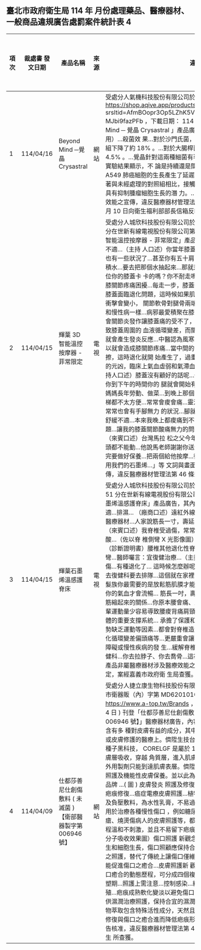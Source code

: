 ## 臺北市政府衛生局 114 年 月份處理藥品、醫療器材、一般商品違規廣告處罰案件統計表 4

|   項次 | 裁處書 發文日期   | 產品名稱                                                      | 來源   | 違規情節                                                                                                                                                                                                                                                                                                                                                                                                                                                                                                                                                                                                                                                                                                                                                                                                                                                                                                                                                                                                                                                                                                                                                                                                                                                                                                                                                                                                                                                                                                                                                                                                                                                                                                                                                                                                                                                                            | 處分商號 名稱                | 罰鍰金額 ( 元 )   | 罰則註記                       | 排名   |
|--------|-------------------|---------------------------------------------------------------|--------|-------------------------------------------------------------------------------------------------------------------------------------------------------------------------------------------------------------------------------------------------------------------------------------------------------------------------------------------------------------------------------------------------------------------------------------------------------------------------------------------------------------------------------------------------------------------------------------------------------------------------------------------------------------------------------------------------------------------------------------------------------------------------------------------------------------------------------------------------------------------------------------------------------------------------------------------------------------------------------------------------------------------------------------------------------------------------------------------------------------------------------------------------------------------------------------------------------------------------------------------------------------------------------------------------------------------------------------------------------------------------------------------------------------------------------------------------------------------------------------------------------------------------------------------------------------------------------------------------------------------------------------------------------------------------------------------------------------------------------------------------------------------------------------------------------------------------------------------------------------------------------------|------------------------------|-------------------|--------------------------------|--------|
|      1 | 114/04/16         | Beyond Mind ─覺晶 Crysastral                                  | 網站   | 受處分人氣機科技股份有限公司於官網（網址： https://shop.aqive.app/products/beyond-mind- crysastral?srsltid=AfmBOopr3Op5LZhK5VOLsDOguQN0oz3OnY4_6hfwOY1p-MJbi9fazPFb ，下載日期： 114 年 3 月 10 、 20 日）刊登「 Beyond Mind ─ 覺晶 Crysastral 」產品廣告，其內容宣稱：「…（手握或貼膚使用）…殺菌效 果…對於沙門氏菌，當放在覺晶旁邊時，其生長量相比對照組下降了約 18% 。…對於大腸桿菌，在相同的條件 下，生長量下降了約 4.5% 。…覺晶針對這兩種細菌有著殺菌的效果。…腫瘤生長延遲效果…實驗結果顯示，不 論是持續還是間歇性地將培養皿放在覺晶上，都對 A549 肺癌細胞的生長產生了延遲效果，延遲率達到了 20% 。 …這意味著與未經處理的對照組相比，接觸覺晶的細胞生長速度減慢了，表明覺晶具有抑制腫瘤細胞生長的潛 力。…」等文詞，產品非屬醫療器材涉及醫療效能之宣傳，違反醫療器材管理法第 46 條規定，案經民眾於 114 年 3 月 10 日向衛生福利部部長信箱反映。                                                                                                                                                                                                                                                                                                                                                                                                                                                                                                                                                                                                                                                                                                                                                                                                                                                                                                                                                                                                                                   | 氣機科技股份 有限公司        | 600,000           | 醫療器材管理 法第 46 條        | 1      |
|      2 | 114/04/15         | 輝葉 3D 智能溫控按摩器 - 菲常限定                             | 電視   | 受處分人城欣科技股份有限公司於 113 年 12 月 27 日 8 時 20 分至 41 分在世新有線電視股份有限公司第 46 頻道 MOMO1 台宣播「輝葉 3D 智能溫控按摩器 - 菲常限定」產品廣告，其內容宣稱：「…（字幕）舒緩不適…（主持 人口述）你當年膝蓋開始都有問題了…現在連我自己膝蓋都也有一些狀況了…甚至你有五十肩的你也可以配合 用…很多長輩們膝蓋會積水…要去把那個水抽起來…那就是你裡面長期發炎…他的循環不好…各位你的膝蓋卡 卡的嗎？你不耐走嗎？…（字幕）關節卡卡不耐走？…飽受膝關節疼痛困擾…每走一步，膝蓋都承受巨大壓力 ，加上日常磨損，也讓膝蓋面臨退化問題，這時候如果肌肉和韌帶的強度變弱，膝半月板吸收的衝擊會變小， 關節軟骨對腿骨兩端的保護力也會跟著減弱…膝關節毛病就和慢性病一樣…病邪最愛積聚在膝蓋！舒緩腫脹痠 痛就靠熱敷…嚴重時就會關節炎發作讓膝蓋痛的受不了，這是因為當氣溫下降會使血管收縮，導致膝蓋周圍的 血液循環變差，而關節組織如果長期暴露於濕冷的狀態，就會產生發炎反應…中醫認為風寒濕等病邪最容易在 膝蓋關節處聚集，所以就會造成膝關節疼痛…當中間的滑液囊缺乏緩衝導致骨頭之間不斷摩擦，這時退化就開 始產生了，過重的體重與循環不佳導致膝蓋提前退化的元凶，臨床上氣血虛弱和氣滯血瘀等循環不良的體質， 常會加重…（主持人口述）膝蓋沒有顧好的話呢…你很多的問題就會積聚在你膝蓋上面…你到下午的時間你的 腿就會開始有腫脹的問題…好像循環不夠好的…很多媽媽長年勞動、做菜…到晚上那個五十肩真的很不舒服… （影片）上下樓梯都不太方便…常常會痠會痛…靈活關節…走路的時候有時候還會跌倒…常常也會有手腳無力 的狀況…腳就更沒力手也越來越痠痛…手也舉不高…舒緩不適…本來我晚上都痠痛到不能睡…原來是自己關節 太緊繃出了問題…讓我的膝蓋關節酸痛無力的問題…（主持人口述）當你膝蓋不舒服…（來賓口述）台灣馬拉 松之父今年五月他中風了…手指頭都不能動，腳趾頭都不能動…他說馬老師謝謝你送輝葉的 3D 智能按摩器給 他…每天復健完要做好保養…把兩個給他按摩…復健過程更順利…中風完循環比較差…用我們的石墨烯…」等 文詞與畫面，產品非屬醫療器材涉及醫療效能之宣傳，違反醫療器材管理法第 46 條規定，案經嘉義市政府衛生 | 城欣科技股份 有限公司        | 600,000           | 醫療器材管理 法第 46 條        | 1      |
|      3 | 114/04/15         | 輝葉石墨烯溫感護脊床                                          | 電視   | 受處分人城欣科技股份有限公司於 113 年 11 月 20 日 14 時 34 分至 51 分在世新有線電視股份有限公司第 36 頻道 MOMO2 台宣播「輝葉石墨烯溫感護脊床」產品廣告，其內容宣稱：「…（字幕）徹底消除筋膜不適…排濕… （廠商口述）遠紅外線超過 0.8 事實上能夠申請醫材…第一級醫療器材…人家說筋長一寸，壽延十年…你老倒 勼，就是你的筋萎縮了…（來賓口述）我脊椎受過傷，常常會痠痛…坐在位置上平常三五分鐘就酸…（佐以脊 椎側彎 X 光影像圖）…鬆開腰頸椎間隙不再壓迫到神經…（診斷證明書）腰椎其他退化性脊椎炎伴有坐骨神經 病變…腰椎脊椎側彎…醫師囑言：宜復健治療…（主持人口述）脊椎、脖子出問題，有受過傷…有種退化了… 這時候怎麼辦呢…透過溫和拉筋的方式…這個真的比你去復健科要去排隊…這個就在家裡面好像幫你做一些復 健動作的感覺…銀髮族你最需要的是放鬆筋肌膜才能夠延年益壽…常拉筋至少長壽 10 年，你的氣血才會流暢… 筋長一吋，壽延十年，這些代謝低下、慢性病都因為筋縮起來的關係…你原本腰會痛、肩頸僵硬，現在都不會 了…（字幕）長輩運動量少容易導致腰痠背痛肩頸僵硬嗎…復健神器…（影片）脊椎是人體的重要支撐系統… 承擔了保護和調節人體的重要職責…長時間的不良姿勢缺乏運動等因素…都會對脊椎造成傷害…引起肩頸痠痛 背腰不適關節退化循環變差偏頭痛等…更嚴重會讓脊椎受到擠壓變形…影響身體導致行動障礙或慢性疾病的發 生…緩解脊椎勞損…（主持人口述）很多人常常去復健科…你去拉脖子、你去喬骨…這裡面動作通通都有…」 等文詞與畫面，產品非屬醫療器材涉及醫療效能之宣傳，違反醫療器材管理法第 46 條規定，案經嘉義市政府衛 生局查獲。                                                                                                                                                                                                                                                                                                                                                                                                                                                                                    | 城欣科技股份 有限公司        | 600,000           | 醫療器材管理 法第 46 條        | 1      |
|      4 | 114/04/09         | 仕都莎善尼仕創傷敷料 ( 未 滅菌 ) 【衛部醫器製字第 006946 號】 | 網站   | 受處分人捷立康生物科技股份有限公司（販賣業醫療器材商許可執照：北市衛器販（內）字第 MD6201010219 號）於官網 ( 網址： https://www.a-top.tw/Brands ，下載日期： 114 年 2 月 18 日、 3 月 4 日 ) 刊登「仕都莎善尼仕創傷敷 料 ( 未滅菌 ) 【衛部醫器製字第 006946 號】」醫療器材廣告，內容述及略以：「…維持皮膚健康…大豆中含有多 種對皮膚有益的成分，其中一些可以被提取和應用在醫美保養品或皮膚修護的醫療上。儕陞生技台灣原生大豆 種中研發了《 Core LGF 》種子黑科技， CORELGF 是屬於 1000 道爾下的細小微分子，容易被皮膚層吸收，穿越 角質層，進入肌膚皮下組織產生作用，而市面上大多數外用製劑只能到達肌膚表層。儕陞生技應用在創傷液體 敷料、專業醫美照護及機能性皮膚保養。並以此為基礎，開創全新的肌膚保養與外用保健品牌 ...( 圖 ) 皮膚發炎 照護及修復…術後照護及疤痕修護…燒燙燒傷口及疤痕修復…癌症電療皮膚照護…植物性創傷液態敷料有別於 一般濕式敷料及負壓敷料，為水性乳膏，不易過敏。主要作用可促進細胞移行作用，適用於治療各種慢性傷口 ，例如糖尿病人的傷口潰瘍，臥床病患常見的褥瘡、燒燙傷病人的皮膚照護等，都需要長期的傷口照護，使傷 口癒合過程溫和不刺激，並且不易留下疤痕 ... 植物性創傷液態敷料醫療需求…（微分子吸收效果圖）傷口照護 新觀念：溼潤治療溼潤傷口，有稅於血管新生和細胞生長，傷口照顧應保持合宜的溼潤度，以促進癒合。濕潤 療創之照護，替代了傳統上讓傷口僅維持乾燥的方法，因保持合宜的溼潤度更能促進傷口之癒合…皮膚照護新 觀念 - 溼潤療創…創傷外用敷料概況…傷口癒合的動態歷程，可分成四個複雜階段…止血期…炎症期…增生期 …重塑期…照護上需注意…控制感染…縮短發炎期…使傷口表皮細胞盡快增殖…疤痕成熟軟化變淡以避免傷口 二次傷害…植物性主動式液體敷料可提供濕潤治療照護，保持合宜的濕潤度環境，加速皮膚組織再生。專利植 物萃取包含特殊活性成分，天然且安全性佳，分子小容易覆蓋，促進皮膚修復與傷口之癒合進而降低疤痕形成 …」等詞句及畫面，未經事先申請廣告核准，違反醫療器材管理法第 41 條第 1 項規定，案經高雄市前鎮區衛生 所查獲。                                      | 捷立康生物科 技股份有限公 司 | 200,000           | 醫療器材管理 法第 41 條第 1 項 |        |